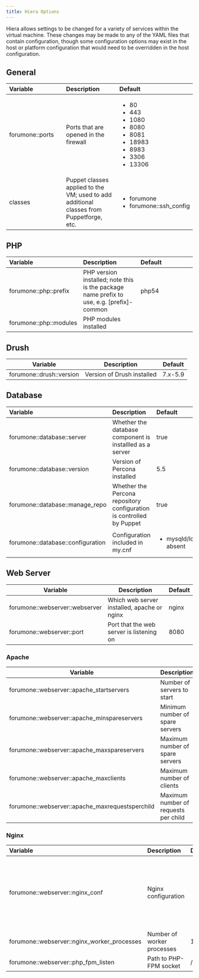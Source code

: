 ```yaml
---
title: Hiera Options
---
```


Hiera allows settings to be changed for a variety of services within the
virtual machine. These changes may be made to any of the YAML files that
contain configuration, though some configuration options may exist in
the host or platform configuration that would need to be overridden in
the host configuration.

<span id="general"></span>General
---------------------------------

<table>
<colgroup>
<col width="33%" />
<col width="33%" />
<col width="33%" />
</colgroup>
<thead>
<tr class="header">
<th align="left">Variable</th>
<th align="left">Description</th>
<th align="left">Default</th>
</tr>
</thead>
<tbody>
<tr class="odd">
<td align="left">forumone::ports</td>
<td align="left">Ports that are opened in the firewall</td>
<td align="left"><ul>
<li>80</li>
<li>443</li>
<li>1080</li>
<li>8080</li>
<li>8081</li>
<li>18983</li>
<li>8983</li>
<li>3306</li>
<li>13306</li>
</ul></td>
</tr>
<tr class="even">
<td align="left">classes</td>
<td align="left">Puppet classes applied to the VM; used to add additional classes from Puppetforge, etc.</td>
<td align="left"><ul>
<li>forumone</li>
<li>forumone::ssh_config</li>
</ul></td>
</tr>
</tbody>
</table>

<span id="php"></span>PHP
-------------------------

<table>
<colgroup>
<col width="33%" />
<col width="33%" />
<col width="33%" />
</colgroup>
<thead>
<tr class="header">
<th align="left">Variable</th>
<th align="left">Description</th>
<th align="left">Default</th>
</tr>
</thead>
<tbody>
<tr class="odd">
<td align="left">forumone::php::prefix</td>
<td align="left">PHP version installed; note this is the package name prefix to use, e.g. [prefix]-common</td>
<td align="left">php54</td>
</tr>
<tr class="even">
<td align="left">forumone::php::modules</td>
<td align="left">PHP modules installed</td>
<td align="left"></td>
</tr>
</tbody>
</table>

<span id="drush"></span>Drush
-----------------------------

| Variable                 | Description                | Default |
|--------------------------|----------------------------|---------|
| forumone::drush::version | Version of Drush installed | 7.x-5.9 |

<span id="database"></span>Database
-----------------------------------

<table>
<colgroup>
<col width="33%" />
<col width="33%" />
<col width="33%" />
</colgroup>
<thead>
<tr class="header">
<th align="left">Variable</th>
<th align="left">Description</th>
<th align="left">Default</th>
</tr>
</thead>
<tbody>
<tr class="odd">
<td align="left">forumone::database::server</td>
<td align="left">Whether the database component is installled as a server</td>
<td align="left">true</td>
</tr>
<tr class="even">
<td align="left">forumone::database::version</td>
<td align="left">Version of Percona installed</td>
<td align="left">5.5</td>
</tr>
<tr class="odd">
<td align="left">forumone::database::manage_repo</td>
<td align="left">Whether the Percona repository configuration is controlled by Puppet</td>
<td align="left">true</td>
</tr>
<tr class="even">
<td align="left">forumone::database::configuration</td>
<td align="left">Configuration included in my.cnf</td>
<td align="left"><ul>
<li>mysqld/log_bin: absent</li>
</ul></td>
</tr>
</tbody>
</table>

<span id="webserver"></span>Web Server
--------------------------------------

| Variable                       | Description                                 | Default |
|--------------------------------|---------------------------------------------|---------|
| forumone::webserver::webserver | Which web server installed, apache or nginx | nginx   |
| forumone::webserver::port      | Port that the web server is listening on    | 8080    |

### <span id="apache"></span>Apache

| Variable                                         | Description                          | Default |
|--------------------------------------------------|--------------------------------------|---------|
| forumone::webserver::apache\_startservers        | Number of servers to start           | 8       |
| forumone::webserver::apache\_minspareservers     | Minimum number of spare servers      | 5       |
| forumone::webserver::apache\_maxspareservers     | Maximum number of spare servers      | 16      |
| forumone::webserver::apache\_maxclients          | Maximum number of clients            | 16      |
| forumone::webserver::apache\_maxrequestsperchild | Maximum number of requests per child | 200     |

### <span id="nginx"></span>Nginx

<table>
<colgroup>
<col width="33%" />
<col width="33%" />
<col width="33%" />
</colgroup>
<thead>
<tr class="header">
<th align="left">Variable</th>
<th align="left">Description</th>
<th align="left">Default</th>
</tr>
</thead>
<tbody>
<tr class="odd">
<td align="left">forumone::webserver::nginx_conf</td>
<td align="left">Nginx configuration</td>
<td align="left"><ul>
<li>client_max_body_size 200m</li>
<li>client_body_buffer_size 2m</li>
<li>set_real_ip_from 127.0.0.1</li>
<li>real_ip_header X-Forwarded-For</li>
</ul></td>
</tr>
<tr class="even">
<td align="left">forumone::webserver::nginx_worker_processes</td>
<td align="left">Number of worker processes</td>
<td align="left">1</td>
</tr>
<tr class="odd">
<td align="left">forumone::webserver::php_fpm_listen</td>
<td align="left">Path to PHP-FPM socket</td>
<td align="left">/var/run/php-fpm.sock</td>
</tr>
</tbody>
</table>
